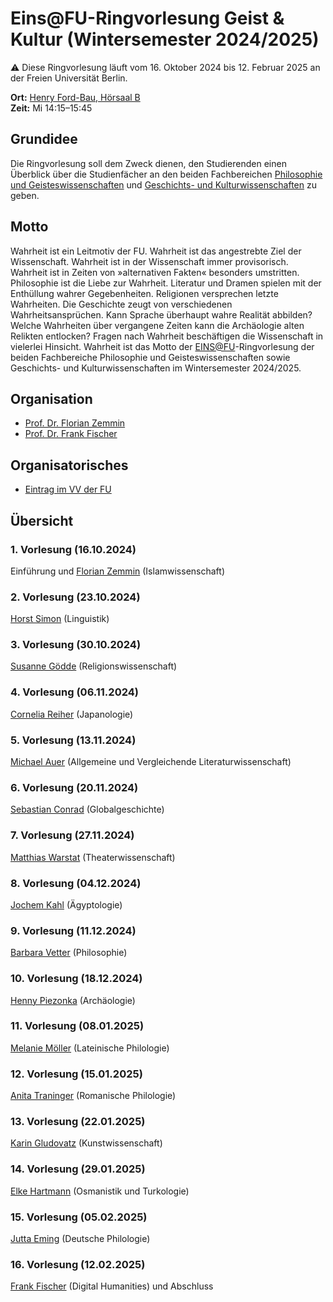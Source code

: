 # Eins@FU-Ringvorlesung Geist & Kultur (Wintersemester 2024/2025)

:warning: Diese Ringvorlesung läuft vom 16. Oktober 2024 bis 12. Februar 2025 an der Freien Universität Berlin.

**Ort:** [Henry Ford-Bau, Hörsaal B](https://www.fu-berlin.de/sites/hfb/gebaeude/raumuebersicht/hoersaele/hs_b/index.html) \
**Zeit:** Mi 14:15–15:45

## Grundidee

Die Ringvorlesung soll dem Zweck dienen, den Studierenden einen Überblick über die Studienfächer an den beiden Fachbereichen [Philosophie und Geisteswissenschaften](https://www.fu-berlin.de/einrichtungen/fachbereiche/fb/phil-geist/index.html) und [Geschichts- und Kulturwissenschaften](https://www.geschkult.fu-berlin.de/) zu geben.

## Motto

Wahrheit ist ein Leitmotiv der FU. Wahrheit ist das angestrebte Ziel der Wissenschaft. Wahrheit ist in der Wissenschaft immer provisorisch. Wahrheit ist in Zeiten von »alternativen Fakten« besonders umstritten. Philosophie ist die Liebe zur Wahrheit. Literatur und Dramen spielen mit der Enthüllung wahrer Gegebenheiten. Religionen versprechen letzte Wahrheiten. Die Geschichte zeugt von verschiedenen Wahrheitsansprüchen. Kann Sprache überhaupt wahre Realität abbilden? Welche Wahrheiten über vergangene Zeiten kann die Archäologie alten Relikten entlocken? Fragen nach Wahrheit beschäftigen die Wissenschaft in vielerlei Hinsicht. Wahrheit ist das Motto der [EINS@FU](https://www.fu-berlin.de/sites/eins/index.html)-Ringvorlesung der beiden Fachbereiche Philosophie und Geisteswissenschaften sowie Geschichts- und Kulturwissenschaften im Wintersemester 2024/2025.

## Organisation

- [Prof. Dr. Florian Zemmin](https://www.geschkult.fu-berlin.de/e/islamwiss/personen/profs/Zemmin/index.html)
- [Prof. Dr. Frank Fischer](https://lehkost.github.io/)

## Organisatorisches

- [Eintrag im VV der FU](https://www.fu-berlin.de/vv/de/lv/853595)

## Übersicht

### 1. Vorlesung (16.10.2024)

Einführung und [Florian Zemmin](https://www.geschkult.fu-berlin.de/e/islamwiss/personen/profs/Zemmin/index.html) (Islamwissenschaft)

### 2. Vorlesung (23.10.2024)

[Horst Simon](https://www.geisteswissenschaften.fu-berlin.de/we04/linguistik/histling/mitarbeiter_innen/prof/simon/index.html) (Linguistik)

### 3. Vorlesung (30.10.2024)

[Susanne Gödde](https://www.geschkult.fu-berlin.de/e/relwiss/lehrende/arbeitsbereich_goedde/Goedde/index.html) (Religionswissenschaft)

### 4. Vorlesung (06.11.2024)

[Cornelia Reiher](https://www.geschkult.fu-berlin.de/e/oas/japanologie/institut/mitarbeiter/professoren/reiher/index.html) (Japanologie)

### 5. Vorlesung (13.11.2024)

[Michael Auer](https://www.geisteswissenschaften.fu-berlin.de/we03/institut/mitarbeiter/ProfessorInnen/auer/index.html) (Allgemeine und Vergleichende Literaturwissenschaft)

### 6. Vorlesung (20.11.2024)

[Sebastian Conrad](https://www.geschkult.fu-berlin.de/e/fmi/institut/mitglieder/Professorinnen_und_Professoren/conrad.html) (Globalgeschichte)

### 7. Vorlesung (27.11.2024)

[Matthias Warstat](https://www.geisteswissenschaften.fu-berlin.de/we07/theater-tanz/mitarbeiter-innen/prof/warstat/index.html) (Theaterwissenschaft)

### 8. Vorlesung (04.12.2024)

[Jochem Kahl](https://www.geschkult.fu-berlin.de/e/aegyptologie/personen/Professorinnen-und-Professoren/kahl/index.html) (Ägyptologie)

### 9. Vorlesung (11.12.2024)

[Barbara Vetter](https://www.geisteswissenschaften.fu-berlin.de/we01/institut/mitarbeiter/professuren/vetter/index.html) (Philosophie)

### 10. Vorlesung (18.12.2024)

[Henny Piezonka](https://www.geschkult.fu-berlin.de/e/praehist/institut/Mitarbeiterinnen-und-Mitarbeiter/Professoren/Piezonka.html) (Archäologie)

### 11. Vorlesung (08.01.2025)

[Melanie Möller](https://www.geisteswissenschaften.fu-berlin.de/we02/institut/mitarbeiter/Professoren/moellerm/index.html) (Lateinische Philologie)

### 12. Vorlesung (15.01.2025)

[Anita Traninger](https://www.geisteswissenschaften.fu-berlin.de/we05/institut/mitarbeiter/traninger/index.html) (Romanische Philologie)

### 13. Vorlesung (22.01.2025)

[Karin Gludovatz](https://www.geschkult.fu-berlin.de/e/khi/Personen/professoren/gludovatz/index.html) (Kunstwissenschaft)

### 14. Vorlesung (29.01.2025)

[Elke Hartmann](https://www.geschkult.fu-berlin.de/e/turkologie/MitarbeiterInnen/ProfessorInnen/elke-hartmann.html) (Osmanistik und Turkologie)

### 15. Vorlesung (05.02.2025)

[Jutta Eming](https://www.geisteswissenschaften.fu-berlin.de/we04/aedls/mitarbeiter_innen/prof/eming/index.html) (Deutsche Philologie)

### 16. Vorlesung (12.02.2025)

[Frank Fischer](https://www.geisteswissenschaften.fu-berlin.de/we02/institut/mitarbeiter/Professoren/fischerf/index.html) (Digital Humanities) und Abschluss
